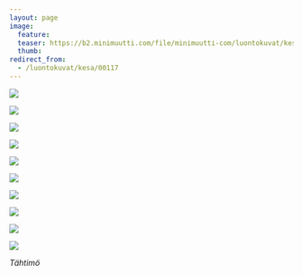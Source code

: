 ```yaml
---
layout: page
image:
  feature:
  teaser: https://b2.minimuutti.com/file/minimuutti-com/luontokuvat/kes%C3%A4/9/DS44873-245px.jpg
  thumb:
redirect_from:
  - /luontokuvat/kesa/00117
---
```


[![](https://b2.minimuutti.com/file/minimuutti-com/luontokuvat/kes%C3%A4/9/DS44789-800px.jpg)](https://dl.dropboxusercontent.com/sh/ea1wtnz7z734o12/AAAub-PtnmLBCGTM9xRBuJqua/luontokuvat/kes%C3%A4/9/DS44789.jpg)

[![](https://b2.minimuutti.com/file/minimuutti-com/luontokuvat/kes%C3%A4/9/DS44799-800px.jpg)](https://dl.dropboxusercontent.com/sh/ea1wtnz7z734o12/AAAS2-otNr4zp9Hf-wfFATK3a/luontokuvat/kes%C3%A4/9/DS44799.jpg)

[![](https://b2.minimuutti.com/file/minimuutti-com/luontokuvat/kes%C3%A4/9/DS44817-800px.jpg)](https://dl.dropboxusercontent.com/sh/ea1wtnz7z734o12/AADH5uWnobOSyhy7_ev-aye1a/luontokuvat/kes%C3%A4/9/DS44817.jpg)

[![](https://b2.minimuutti.com/file/minimuutti-com/luontokuvat/kes%C3%A4/9/DS44873-800px.jpg)](https://dl.dropboxusercontent.com/sh/ea1wtnz7z734o12/AAAcmi3fKqi3kfXoPXEF4_N6a/luontokuvat/kes%C3%A4/9/DS44873.jpg)

[![](https://b2.minimuutti.com/file/minimuutti-com/luontokuvat/kes%C3%A4/9/DS44887-800px.jpg)](https://dl.dropboxusercontent.com/sh/ea1wtnz7z734o12/AADS3NNI4G7v_CLNNvy5VxPua/luontokuvat/kes%C3%A4/9/DS44887.jpg)

[![](https://b2.minimuutti.com/file/minimuutti-com/luontokuvat/kes%C3%A4/9/DS44890-800px.jpg)](https://dl.dropboxusercontent.com/sh/ea1wtnz7z734o12/AABde7cVHJQrFNa_Ck25oAWda/luontokuvat/kes%C3%A4/9/DS44890.jpg)

[![](https://b2.minimuutti.com/file/minimuutti-com/luontokuvat/kes%C3%A4/9/DS44911-800px.jpg)](https://dl.dropboxusercontent.com/sh/ea1wtnz7z734o12/AADdVXkhpoXmXYAUx3baYFIVa/luontokuvat/kes%C3%A4/9/DS44911.jpg)

[![](https://b2.minimuutti.com/file/minimuutti-com/luontokuvat/kes%C3%A4/9/DS44916-800px.jpg)](https://dl.dropboxusercontent.com/sh/ea1wtnz7z734o12/AADQqd4vanpbIOwNf2ib-vjYa/luontokuvat/kes%C3%A4/9/DS44916.jpg)

[![](https://b2.minimuutti.com/file/minimuutti-com/luontokuvat/kes%C3%A4/9/DS44853-800px.jpg)](https://dl.dropboxusercontent.com/sh/ea1wtnz7z734o12/AACJCbpji9Vht7tuvBIDz7REa/luontokuvat/kes%C3%A4/9/DS44853.jpg)

[![](https://b2.minimuutti.com/file/minimuutti-com/luontokuvat/kes%C3%A4/9/DS44875-800px.jpg)](https://dl.dropboxusercontent.com/sh/ea1wtnz7z734o12/AAA-Av4PUyVPJB02Xc8V213Ma/luontokuvat/kes%C3%A4/9/DS44875.jpg)

*Tähtimö*
